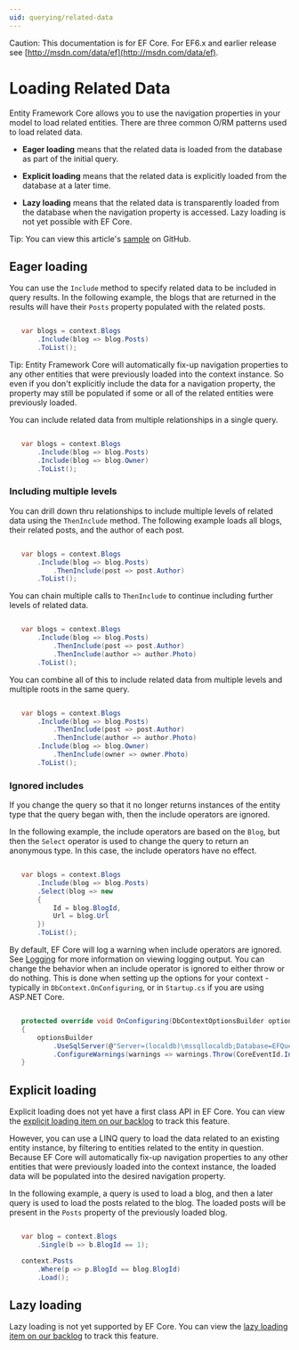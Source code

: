 ```yaml
---
uid: querying/related-data
---
```

Caution: This documentation is for EF Core. For EF6.x and earlier release see [http://msdn.com/data/ef](http://msdn.com/data/ef).

  # Loading Related Data

Entity Framework Core allows you to use the navigation properties in your model to load related entities. There are three common O/RM patterns used to load related data.
   * **Eager loading** means that the related data is loaded from the database as part of the initial query.

   * **Explicit loading** means that the related data is explicitly loaded from the database at a later time.

   * **Lazy loading** means that the related data is transparently loaded from the database when the navigation property is accessed. Lazy loading is not yet possible with EF Core.

Tip: You can view this article's [sample](https://github.com/aspnet/EntityFramework.Docs/tree/master/samples/Querying) on GitHub.

  ## Eager loading

You can use the `Include` method to specify related data to be included in query results. In the following example, the blogs that are returned in the results will have their `Posts` property populated with the related posts.

<!-- literal_block"ids  "classes  "xml:space": "preserve", "backrefs  "linenos": true, "dupnames  : "csharp", "names  "source": "/Users/shirhatti/src/EntityFramework.Docs/docs/querying/Querying/Querying/RelatedData/Sample.cs" -->

````c#

   var blogs = context.Blogs
       .Include(blog => blog.Posts)
       .ToList();

   ````

Tip: Entity Framework Core will automatically fix-up navigation properties to any other entities that were previously loaded into the context instance. So even if you don't explicitly include the data for a navigation property, the property may still be populated if some or all of the related entities were previously loaded.

You can include related data from multiple relationships in a single query.

<!-- literal_block"ids  "classes  "xml:space": "preserve", "backrefs  "linenos": true, "dupnames  : "csharp", "names  "source": "/Users/shirhatti/src/EntityFramework.Docs/docs/querying/Querying/Querying/RelatedData/Sample.cs" -->

````c#

   var blogs = context.Blogs
       .Include(blog => blog.Posts)
       .Include(blog => blog.Owner)
       .ToList();

   ````

  ### Including multiple levels

You can drill down thru relationships to include multiple levels of related data using the `ThenInclude` method. The following example loads all blogs, their related posts, and the author of each post.

<!-- literal_block"ids  "classes  "xml:space": "preserve", "backrefs  "linenos": true, "dupnames  : "csharp", "names  "source": "/Users/shirhatti/src/EntityFramework.Docs/docs/querying/Querying/Querying/RelatedData/Sample.cs" -->

````c#

   var blogs = context.Blogs
       .Include(blog => blog.Posts)
           .ThenInclude(post => post.Author)
       .ToList();

   ````

You can chain multiple calls to `ThenInclude` to continue including further levels of related data.

<!-- literal_block"ids  "classes  "xml:space": "preserve", "backrefs  "linenos": true, "dupnames  : "csharp", "names  "source": "/Users/shirhatti/src/EntityFramework.Docs/docs/querying/Querying/Querying/RelatedData/Sample.cs" -->

````c#

   var blogs = context.Blogs
       .Include(blog => blog.Posts)
           .ThenInclude(post => post.Author)
           .ThenInclude(author => author.Photo)
       .ToList();

   ````

You can combine all of this to include related data from multiple levels and multiple roots in the same query.

<!-- literal_block"ids  "classes  "xml:space": "preserve", "backrefs  "linenos": true, "dupnames  : "csharp", "names  "source": "/Users/shirhatti/src/EntityFramework.Docs/docs/querying/Querying/Querying/RelatedData/Sample.cs" -->

````c#

   var blogs = context.Blogs
       .Include(blog => blog.Posts)
           .ThenInclude(post => post.Author)
           .ThenInclude(author => author.Photo)
       .Include(blog => blog.Owner)
           .ThenInclude(owner => owner.Photo)
       .ToList();

   ````

  ### Ignored includes

If you change the query so that it no longer returns instances of the entity type that the query began with, then the include operators are ignored.

In the following example, the include operators are based on the `Blog`, but then the `Select` operator is used to change the query to return an anonymous type. In this case, the include operators have no effect.

<!-- literal_block"ids  "classes  "xml:space": "preserve", "backrefs  "linenos": true, "dupnames  : "csharp", "names  "source": "/Users/shirhatti/src/EntityFramework.Docs/docs/querying/Querying/Querying/RelatedData/Sample.cs" -->

````c#

   var blogs = context.Blogs
       .Include(blog => blog.Posts)
       .Select(blog => new
       {
           Id = blog.BlogId,
           Url = blog.Url
       })
       .ToList();

   ````

By default, EF Core will log a warning when include operators are ignored. See [Logging](../miscellaneous/logging.md) for more information on viewing logging output. You can change the behavior when an include operator is ignored to either throw or do nothing. This is done when setting up the options for your context - typically in `DbContext.OnConfiguring`, or in `Startup.cs` if you are using ASP.NET Core.

<!-- literal_block"ids  "classes  "xml:space": "preserve", "backrefs  "linenos": true, "dupnames  : "csharp", highlight_args"linenostart": 1, "h1_lines":5 "names  "source": "/Users/shirhatti/src/EntityFramework.Docs/docs/querying/Querying/Querying/RelatedData/ThrowOnIgnoredInclude/BloggingContext.cs" -->

````c#

   protected override void OnConfiguring(DbContextOptionsBuilder optionsBuilder)
   {
       optionsBuilder
           .UseSqlServer(@"Server=(localdb)\mssqllocaldb;Database=EFQuerying;Trusted_Connection=True;")
           .ConfigureWarnings(warnings => warnings.Throw(CoreEventId.IncludeIgnoredWarning));
   }

   ````

  ## Explicit loading

Explicit loading does not yet have a first class API in EF Core. You can view the [explicit loading item on our backlog](https://github.com/aspnet/EntityFramework/issues/625) to track this feature.

However, you can use a LINQ query to load the data related to an existing entity instance, by filtering to entities related to the entity in question. Because EF Core will automatically fix-up navigation properties to any other entities that were previously loaded into the context instance, the loaded data will be populated into the desired navigation property.

In the following example, a query is used to load a blog, and then a later query is used to load the posts related to the blog. The loaded posts will be present in the `Posts` property of the previously loaded blog.

<!-- literal_block"ids  "classes  "xml:space": "preserve", "backrefs  "linenos": true, "dupnames  : "csharp", "names  "source": "/Users/shirhatti/src/EntityFramework.Docs/docs/querying/Querying/Querying/RelatedData/Sample.cs" -->

````c#

   var blog = context.Blogs
       .Single(b => b.BlogId == 1);

   context.Posts
       .Where(p => p.BlogId == blog.BlogId)
       .Load();

   ````

  ## Lazy loading

Lazy loading is not yet supported by EF Core. You can view the [lazy loading item on our backlog](https://github.com/aspnet/EntityFramework/issues/3797) to track this feature.
